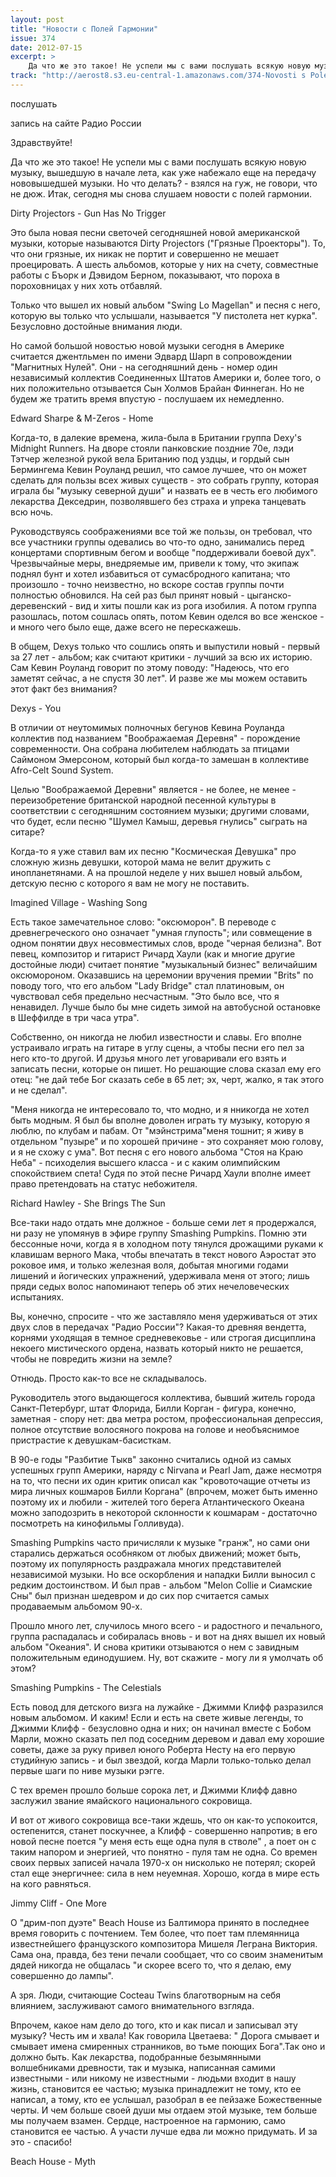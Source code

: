 ```yaml
---
layout: post
title: "Новости с Полей Гармонии"
issue: 374
date: 2012-07-15
excerpt: >
    Да что же это такое! Не успели мы с вами послушать всякую новую музыку, вышедшую в начале лета, как уже набежало еще на передачу нововышедшей музыки. Но что делать? - взялся на гуж, не говори, что не дюж. Итак, сегодня мы снова слушаем новости с полей гармонии.
track: "http://aerost8.s3.eu-central-1.amazonaws.com/374-Novosti s Polej Garmonii.mp3"
---
```


послушать

запись на сайте Радио России

Здравствуйте!

Да что же это такое! Не успели мы с вами послушать всякую новую музыку, вышедшую в начале лета, как уже набежало еще на передачу нововышедшей музыки. Но что делать? - взялся на гуж, не говори, что не дюж. Итак, сегодня мы снова слушаем новости с полей гармонии.

Dirty Projectors - Gun Has No Trigger

Это была новая песни светочей сегодняшней новой американской музыки, которые называются Dirty Projectors ("Грязные Проекторы"). То, что они грязные, их никак не портит и совершенно не мешает проецировать. А шесть альбомов, которые у них на счету, совместные работы с Бъорк и Дэвидом Берном, показывают, что пороха в пороховницах у них хоть отбавляй.

Только что вышел их новый альбом "Swing Lo Magellan" и песня с него, которую вы только что услышали, называется "У пистолета нет курка". Безусловно достойные внимания люди.

Но самой большой новостью новой музыки сегодня в Америке считается джентльмен по имени Эдвард Шарп в сопровождении "Магнитных Нулей". Они - на сегодняшний день - номер один независимый коллектив Соединенных Штатов Америки и, более того, о них положительно отзывается Сын Холмов Брайан Финнеган. Но не будем же тратить время впустую - послушаем их немедленно.

Edward Sharpe & M-Zeros - Home

Когда-то, в далекие времена, жила-была в Британии группа Dexy's Midnight Runners. На дворе стояли панковские поздние 70е, лэди Тэтчер железной рукой вела Британию под уздцы, и гордый сын Бермингема Кевин Роуланд решил, что самое лучшее, что он может сделать для пользы всех живых существ - это собрать группу, которая играла бы "музыку северной души" и назвать ее в честь его любимого лекарства Декседрин, позволявшего без страха и упрека танцевать всю ночь.

Руководствуясь соображениями все той же пользы, он требовал, что все участники группы одевались во что-то одно, занимались перед концертами спортивным бегом и вообще "поддерживали боевой дух". Чрезвычайные меры, внедряемые им, привели к тому, что экипаж поднял бунт и хотел избавиться от сумасбродного капитана; что произошло - точно неизвестно, но вскоре состав группы почти полностью обновился. На сей раз был принят новый - цыганско-деревенский - вид и хиты пошли как из рога изобилия. А потом группа разошлась, потом сошлась опять, потом Кевин оделся во все женское - и много чего было еще, даже всего не перескажешь.

В общем, Dexys только что сошлись опять и выпустили новый - первый за 27 лет - альбом; как считают критики - лучший за всю их историю. Сам Кевин Роуланд говорит по этому поводу: "Надеюсь, что его заметят сейчас, а не спустя 30 лет". И разве же мы можем оставить этот факт без внимания?

Dexys - You

В отличии от неутомимых полночных бегунов Кевина Роуланда коллектив под названием "Воображаемая Деревня" - порождение современности. Она собрана любителем наблюдать за птицами Саймоном Эмерсоном, который был когда-то замешан в коллективе Afro-Celt Sound System.

Целью "Воображаемой Деревни" является - не более, не менее - переизобретение британской народной песенной культуры в соответствии с сегодняшним состоянием музыки; другими словами, что будет, если песню "Шумел Камыш, деревья гнулись" сыграть на ситаре?

Когда-то я уже ставил вам их песню "Космическая Девушка" про сложную жизнь девушки, которой мама не велит дружить с инопланетянами. А на прошлой неделе у них вышел новый альбом, детскую песню с которого я вам не могу не поставить.

Imagined Village - Washing Song

Есть такое замечательное слово: "оксюморон". В переводе с древнегреческого оно означает "умная глупость"; или совмещение в одном понятии двух несовместимых слов, вроде "черная белизна". Вот певец, композитор и гитарист Ричард Хаули (как и многие другие достойные люди) считает понятие "музыкальный бизнес" величайшим оксюмороном. Оказавшись на церемонии вручения премии "Brits" по поводу того, что его альбом "Lady Bridge" стал платиновым, он чувствовал себя предельно несчастным. "Это было все, что я ненавидел. Лучше было бы мне сидеть зимой на автобусной остановке в Шеффилде в три часа утра".

Собственно, он никогда не любил известности и славы. Его вполне устраивало играть на гитаре в углу сцены, а чтобы песни его пел за него кто-то другой. И друзья много лет уговаривали его взять и записать песни, которые он пишет. Но решающие слова сказал ему его отец: "не дай тебе Бог сказать себе в 65 лет; эх, черт, жалко, я так этого и не сделал".

"Меня никогда не интересовало то, что модно, и я нникогда не хотел быть модным. Я был бы вполне доволен играть ту музыку, которую я люблю, по клубам и пабам. От "мэйнстрима"меня тошнит; я живу в отдельном "пузыре" и по хорошей причине - это сохраняет мою голову, и я не схожу с ума". Вот песня с его нового альбома "Стоя на Краю Неба" - психоделия высшего класса - и с каким олимпийским спокойствием спета! Судя по этой песне Ричард Хаули вполне имеет право претендовать на статус небожителя.

Richard Hawley - She Brings The Sun

Все-таки надо отдать мне должное - больше семи лет я продержался, ни разу не упомянув в эфире группу Smashing Pumpkins. Помню эти бессонные ночи, когда я в холодном поту тянулся дрожащими руками к клавишам верного Мака, чтобы впечатать в текст нового Аэростат это роковое имя, и только железная воля, добытая многими годами лишений и йогических упражнений, удерживала меня от этого; лишь пряди седых волос напоминают теперь об этих нечеловеческих испытаниях.

Вы, конечно, спросите - что же заставляло меня удерживаться от этих двух слов в передачах "Радио России"? Какая-то древняя вендетта, корнями уходящая в темное средневековье - или строгая дисциплина некоего мистического ордена, назвать который никто не решается, чтобы не повредить жизни на земле?

Отнюдь. Просто как-то все не складывалось.

Руководитель этого выдающегося коллектива, бывший житель города Санкт-Петербург, штат Флорида, Билли Корган - фигура, конечно, заметная - спору нет: два метра ростом, профессиональная депрессия, полное отсутствие волосяного покрова на голове и необъяснимое пристрастие к девушкам-басисткам.

В 90-е годы "Разбитие Тыкв" законно считались одной из самых успешных групп Америки, наряду с Nirvana и Pearl Jam, даже несмотря на то, что песни их один критик описал как "кровоточащие отчеты из мира личных кошмаров Билли Коргана" (впрочем, может быть именно поэтому их и любили - жителей того берега Атлантического Океана можно заподозрить в некоторой склонности к кошмарам - достаточно посмотреть на кинофильмы Голливуда).

Smashing Pumpkins часто причисляли к музыке "гранж", но сами они старались держаться особняком от любых движений; может быть, поэтому их популярность раздражала многих представителей независимой музыки. Но все оскорбления и нападки Билли выносил с редким достоинством. И был прав - альбом "Melon Collie и Сиамcкие Сны" был признан шедевром и до сих пор считается самых продаваемым альбомом 90-х.

Прошло много лет, случилось много всего - и радостного и печального, группа распадалась и собиралась вновь - и вот на днях вышел их новый альбом "Океания". И снова критики отзываются о нем с завидным положительным единодушием. Ну, вот скажите - могу ли я умолчать об этом?

Smashing Pumpkins - The Celestials

Есть повод для детского визга на лужайке - Джимми Клифф разразился новым альбомом. И каким! Если и есть на свете живые легенды, то Джимми Клифф - безусловно одна и них; он начинал вместе с Бобом Марли, можно сказать пел под соседним деревом и давал ему хорошие советы, даже за руку привел юного Роберта Несту на его первую студийную запись - и был звездой, когда Марли только-только делал первые шаги по ниве музыки рэгге.

С тех времен прошло больше сорока лет, и Джимми Клифф давно заслужил звание ямайского национального сокровища.

И вот от живого сокровища все-таки ждешь, что он как-то успокоится, остепенится, станет поскучнее, а Клифф - совершенно напротив; в его новой песне поется "у меня есть еще одна пуля в стволе" , а поет он с таким напором и энергией, что понятно - пуля там не одна. Со времен своих первых записей начала 1970-х он нисколько не потерял; скорей стал еще энергичнее: сила в нем неуемная. Хорошо, когда в мире есть на кого равняться.

Jimmy Cliff - One More

О "дрим-поп дуэте" Beach House из Балтимора принято в последнее время говорить с почтением. Тем более, что поет там племянница известнейшего французского композитора Мишеля Леграна Виктория. Сама она, правда, без тени печали сообщает, что со своим знаменитым дядей никогда не общалась "и скорее всего то, что я делаю, ему совершенно до лампы".

А зря. Люди, считающие Cocteau Twins благотворным на себя влиянием, заслуживают самого внимательного взгляда.

Впрочем, какое нам дело до того, кто и как писал и записывал эту музыку? Честь им и хвала! Как говорила Цветаева: " Дорога смывает и смывает имена смиренных странников, во тьме поющих Бога".Так оно и должно быть. Как лекарства, подобранные безымянными волшебниками древности, так и музыка, написанная самими известными - или никому не известными - людьми входит в нашу жизнь, становится ее частью; музыка принадлежит не тому, кто ее написал, а тому, кто ее услышал, разобрал в ее пейзаже Божественные черты. И чем больше своей души мы отдаем этой музыке, тем больше мы получаем взамен. Сердце, настроенное на гармонию, само становится ее частью. А участи лучше едва ли можно придумать. И за это - спасибо!

Beach House - Myth

